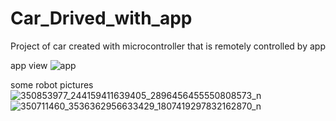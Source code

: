 # Car_Drived_with_app
Project of car created with microcontroller that is remotely controlled by app

app view 
![app](https://github.com/Katsukii01/Car_Drived_with_app/assets/97676458/c42eebed-2f4a-4a2a-bf94-c3eb2b724a20)

some robot pictures
![350853977_244159411639405_2896456455550808573_n](https://github.com/Katsukii01/Car_Drived_with_app/assets/97676458/6a11cac6-e49e-4aa4-a74f-c4b4c5527bd1)
![350711460_3536362956633429_1807419297832162870_n](https://github.com/Katsukii01/Car_Drived_with_app/assets/97676458/3eb7bebf-24ae-4927-bc45-82568ade12e3)

